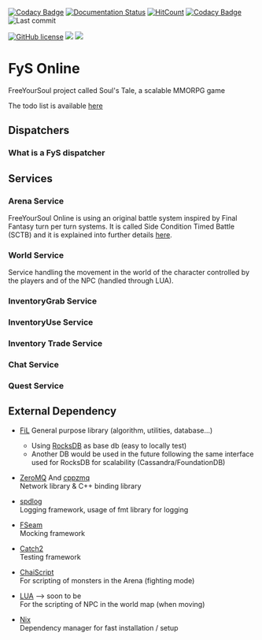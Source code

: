 [![Codacy Badge](https://api.codacy.com/project/badge/Grade/9403c1128d604aaa9deb5f87c443d8cd)](https://app.codacy.com/gh/FreeYourSoul/FyS?utm_source=github.com&utm_medium=referral&utm_content=FreeYourSoul/FyS&utm_campaign=Badge_Grade)
[![Documentation Status](https://readthedocs.org/projects/fys/badge/?version=latest)](https://fys.readthedocs.io/en/latest/?badge=latest)
[![HitCount](http://hits.dwyl.io/FreeYourSoul/FyS.svg)](http://hits.dwyl.io/FreeYourSoul/FyS)
[![Codacy Badge](https://app.codacy.com/project/badge/Grade/2c227695c9824450a0b9bae3c6b881e0)](https://www.codacy.com/manual/FreeYourSoul/FyS?utm_source=github.com&utm_medium=referral&utm_content=FreeYourSoul/FyS&utm_campaign=Badge_Grade)
![Last commit](https://img.shields.io/github/last-commit/FreeYourSoul/FyS.svg)

[![GitHub license](https://img.shields.io/badge/license-MIT-blue.svg)](https://raw.githubusercontent.com/FreeYourSoul/FyS/master/LICENSE)
[![](https://tokei.rs/b1/github/XAMPPRocky/tokei?category=files)](https://github.com/XAMPPRocky/tokei)
[![](https://tokei.rs/b1/github/XAMPPRocky/tokei?category=code)](https://github.com/XAMPPRocky/tokei)

# FyS Online

FreeYourSoul project called Soul's Tale, a scalable MMORPG game

The todo list is available [here](https://trello.com/b/lMR8LAve/fysgithubtodo)

## Dispatchers

### What is a FyS dispatcher

## Services

### Arena Service

FreeYourSoul Online is using an original battle system inspired by Final Fantasy turn per turn systems. It is called Side Condition Timed Battle (SCTB) and it is explained into further details [here](docs/services/Arena_BattleSystem.md#arena).

### World Service

Service handling the movement in the world of the character controlled by the players and of the NPC (handled through LUA).

### InventoryGrab Service

### InventoryUse Service

### Inventory Trade Service

### Chat Service

### Quest Service

## External Dependency

-   [FiL](https://github.com/FreeYourSoul/FiL)
      General purpose library (algorithm, utilities, database...)
    -   Using [RocksDB](https://github.com/facebook/rocksdb) as base db (easy to locally test)
    -   Another DB would be used in the future following the same interface used for RocksDB for scalability (Cassandra/FoundationDB)

-   [ZeroMQ](https://github.com/zeromq/libzmq) And [cppzmq](https://github.com/zeromq/cppzmq)  
      Network library & C++ binding library

-   [spdlog](https://github.com/gabime/spdlog)  
      Logging framework, usage of fmt library for logging
      
-   [FSeam](https://github.com/FreeYourSoul/FSeam)  
      Mocking framework
      
-   [Catch2](https://github.com/catchorg/Catch2)  
      Testing framework

-   [ChaiScript](https://github.com/ChaiScript/ChaiScript)  
      For scripting of monsters in the Arena (fighting mode)

-   [LUA](https://github.com/lua/lua)   --> soon to be  
      For the scripting of NPC in the world map (when moving)
      
-   [Nix](https://nixos.org/learn.html)  
     Dependency manager for fast installation / setup
